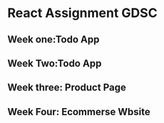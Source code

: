 # React Assignment GDSC</br>

## Week one:Todo App

## Week Two:Todo App

## Week three: Product Page

## Week Four: Ecommerse Wbsite
